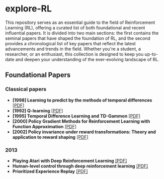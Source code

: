 # explore-RL
This repository serves as an essential guide to the field of Reinforcement Learning (RL), offering a curated list of both foundational and recent influential papers. It is divided into two main sections: the first contains the seminal papers that have shaped the foundation of RL, and the second provides a chronological list of key papers that reflect the latest advancements and trends in the field. Whether you're a student, a researcher, or an enthusiast, this collection is designed to keep you up-to-date and deepen your understanding of the ever-evolving landscape of RL.

## Foundational Papers

### Classical papers
* **\[1998\] Learning to predict by the methods of temporal differences** [\[PDF\]](http://incompleteideas.net/papers/sutton-88-with-erratum.pdf)
* **\[1992\] Q-learning** [\[PDF\]](https://www.gatsby.ucl.ac.uk/~dayan/papers/cjch.pdf)
* **\[1995\] Temporal Difference Learning and TD-Gammon** [\[PDF\]](https://www.csd.uwo.ca/~xling/cs346a/extra/tdgammon.pdf)
* **\[2000\] Policy Gradient Methods for Reinforcement Learning with Function Approximation** [\[PDF\]](https://homes.cs.washington.edu/~todorov/courses/amath579/reading/PolicyGradient.pdf)
* **\[2002\] Policy invariance under reward transformations: Theory and application to reward shaping** [\[PDF\]](http://ai.stanford.edu/~ang/papers/shaping-icml99.pdf)

### 2013
* **Playing Atari with Deep Reinforcement Learning** [\[PDF\]](https://arxiv.org/pdf/1312.5602.pdf)
* **Human-level control through deep reinforcement learning** [\[PDF\]](https://storage.googleapis.com/deepmind-media/dqn/DQNNaturePaper.pdf)
* **Prioritized Experience Replay** [\[PDF\]](https://arxiv.org/pdf/1511.05952.pdf)
